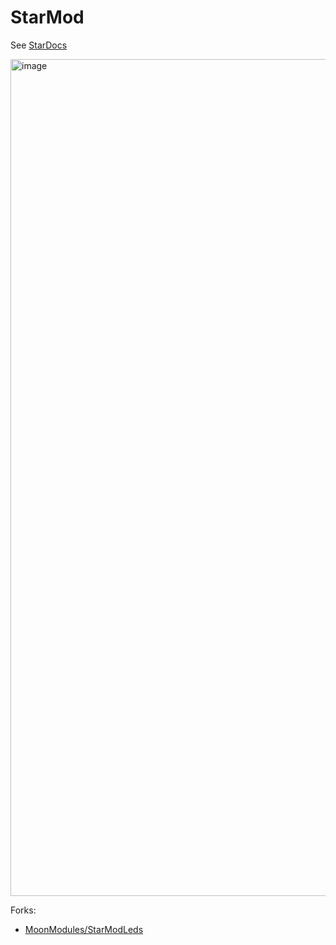 # StarMod

See [StarDocs](https://ewowi.github.io/StarDocs/)

<img width="1339" alt="image" src="https://github.com/ewowi/StarMod/assets/138451817/58e17be5-7702-4f3a-a658-d8eb3740783f">

Forks:

* [MoonModules/StarModLeds](https://github.com/MoonModules/StarModLeds)
